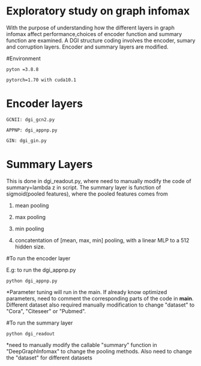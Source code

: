 # Exploratory study on graph infomax
With the purpose of understanding how the different layers in graph infomax affect performance,choices of encoder function and summary function are examined.
A DGI structure coding involves the encoder, sumary and corruption layers. Encoder and summary layers are modified.

#Environment

`pyton =3.8.8`

`pytorch=1.70 with cuda10.1`

# Encoder layers

`GCNII: dgi_gcn2.py`

`APPNP: dgi_appnp.py`

`GIN: dgi_gin.py`

# Summary Layers

This is done in dgi_readout.py, where need to manually modify the code of summary=lambda z in script.
The summary layer is function of sigmoid(pooled features), where the pooled features comes from
1. mean pooling

2. max pooling

3. min pooling

4. concatentation of [mean, max, min] pooling, with a linear MLP to a 512 hidden size.

#To run the encoder layer

E.g: to run the dgi_appnp.py

`python dgi_appnp.py`

*Parameter tuning will run in the main. If already know optimized parameters, need to comment the corresponding parts of the code in __main__. Different dataset also required manually modification to change "dataset" to "Cora", "Citeseer" or "Pubmed".

#To run the summary layer

`python dgi_readout`

*need to manually modify the callable "summary" function in "DeepGraphInfomax" to change the pooling methods. Also need to change the "dataset" for different datasets
